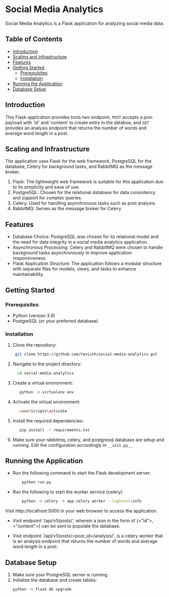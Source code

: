 # Social Media Analytics

Social Media Analytics is a Flask application for analyzing social media data.

## Table of Contents

- [Introduction](#introduction)
- [Scaling and Infrastructure](#scaling-and-infrastructure)
- [Features](#features)
- [Getting Started](#getting-started)
  - [Prerequisites](#prerequisites)
  - [Installation](#installation)
- [Running the Application](#running-the-application)
- [Database Setup](#database-setup)

## Introduction

This Flask application provides tools two endpoint, `POST` accepts a json payload with 'id' and 'content' to create entry in the databse, and `GET` provides an analysis endpoint that returns
the number of words and average word length in a post.

## Scaling and Infrastructure

The application uses Flask for the web framework, PostgreSQL for the database, Celery for background tasks, and RabbitMQ as the message broker.

1. Flask: The lightweight web framework is suitable for this application due to its simplicity and ease of use.
2. PostgreSQL: Chosen for the relational database for data consistency and support for complex queries.
3. Celery: Used for handling asynchronous tasks such as post analysis.
4. RabbitMQ: Serves as the message broker for Celery.

## Features

- Database Choice: PostgreSQL was chosen for its relational model and the need for data integrity in a social media analytics application.
- Asynchronous Processing: Celery and RabbitMQ were chosen to handle background tasks asynchronously to improve application responsiveness.
- Flask Application Structure: The application follows a modular structure with separate files for models, views, and tasks to enhance maintainability.

## Getting Started

### Prerequisites

- Python (version 3.9)
- PostgreSQL (or your preferred database)

### Installation

1. Clone the repository:

    ```bash
     git clone https://github.com/Yavisth/social-media-analytics.git
    ```
2. Navigate to the project directory:
   ```bash
     cd social-media-analytics
   ```
3. Create a virtual environment:
   ```bash
      python -m virtualenv env
   ```
4. Activate the virtual environment:
    ```bash
      .\env\Scripts\activate
   ```
5. Install the required dependencies:
   ```bash
      pip install -r requirements.txt
   ```
6. Make sure your rabbitmq, celery, and postgresql database are setup and running. Edit the configuration accordingly in ```__init.py__```

## Running the Application

- Run the following command to start the Flask development server:
  ```bash
      python run.py
  ```
- Run the following to start the worker service (celery):
  ```bash
      python -m celery -A app.celery worker --loglevel=info
  ```
Visit http://localhost:5000 in your web browser to access the application.

- Visit endpoint '/api/v1/posts/', wherein a json in the form of {<"id">, <"content">} can be sent to populate the database.

- Visit endpoint '/api/v1/posts/<post_id>/analysis/', is a celery worker that is an analysis endpoint that returns
  the number of words and average word length in a post.

##  Database Setup
1. Make sure your PostgreSQL server is running.
2. Initialize the database and create tables:
   ```bash
   python -m flask db upgrade
   ```
